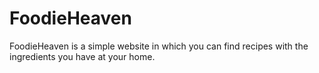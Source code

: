# FoodieHeaven
FoodieHeaven is a simple website in which you can find recipes with the ingredients you have at your home. 
